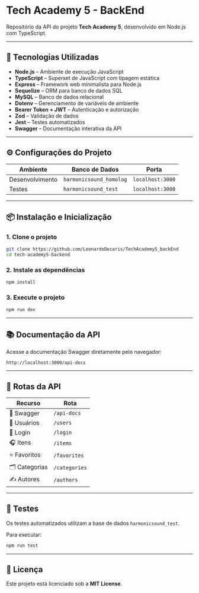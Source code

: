 # Tech Academy 5 - BackEnd

Repositório da API do projeto **Tech Academy 5**, desenvolvido em Node.js com TypeScript. 

---

## 🧰 Tecnologias Utilizadas

- **Node.js** – Ambiente de execução JavaScript
- **TypeScript** – Superset de JavaScript com tipagem estática
- **Express** – Framework web minimalista para Node.js
- **Sequelize** – ORM para banco de dados SQL
- **MySQL** – Banco de dados relacional
- **Dotenv** – Gerenciamento de variáveis de ambiente
- **Bearer Token + JWT** – Autenticação e autorização
- **Zod** – Validação de dados
- **Jest** – Testes automatizados
- **Swagger** – Documentação interativa da API

---

## ⚙️ Configurações do Projeto

| Ambiente         | Banco de Dados           | Porta             |
|------------------|--------------------------|-------------------|
| Desenvolvimento  | `harmonicsound_homolog`  | `localhost:3000`  |
| Testes           | `harmonicsound_test`     | `localhost:3000`  |

---

## 📦 Instalação e Inicialização

### 1. Clone o projeto

```bash
git clone https://github.com/LeonardoDecaris/TechAcademy5_backEnd
cd tech-academy5-backend
```

### 2. Instale as dependências

```bash
npm install
```

### 3. Execute o projeto

```bash
npm run dev
```

---

## 📚 Documentação da API

Acesse a documentação Swagger diretamente pelo navegador:

```
http://localhost:3000/api-docs
```

---

## 🔗 Rotas da API

| Recurso        | Rota                   |
|----------------|------------------------|
| 📘 Swagger      | `/api-docs`            |
| 👤 Usuários     | `/users`               |
| 🔐 Login        | `/login`               |
| 🎧 Itens        | `/items`               |
| ⭐ Favoritos     | `/favorites`           |
| 🗂 Categorias    | `/categories`          |
| ✍️ Autores      | `/authors`             |

---

## 🧪 Testes

Os testes automatizados utilizam a base de dados `harmonicsound_test`.

Para executar:

```bash
npm run test
```

---

## 📄 Licença

Este projeto está licenciado sob a **MIT License**.
